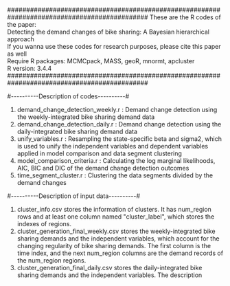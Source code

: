 
#############################################################################################
    These are the R codes of the paper:                                                                                
        Detecting the demand changes of bike sharing: A Bayesian hierarchical approach       
    If you wanna use these codes for research purposes, please cite this paper as well           
    Require R packages: MCMCpack, MASS, geoR, mnormt, apcluster                                   
    R version: 3.4.4                                                                                                              
#############################################################################################

#----------Description of codes----------#
1. demand_change_detection_weekly.r  :  Demand change detection using the weekly-integrated bike sharing demand data
2. demand_change_detection_daily.r  :  Demand change detection using the daily-integrated bike sharing demand data
3. unify_variables.r  :  Resampling the state-specific beta and sigma2, which is used to unify the independent variables and dependent variables applied in model comparison and data segment clustering
4. model_comparison_criteria.r  :  Calculating the log marginal likelihoods, AIC, BIC and DIC of the demand change detection outcomes
5. time_segment_cluster.r  :  Clustering the data segments divided by the demand changes

#----------Description of input data----------#
1. cluster_info.csv stores the information of clusters. It has num_region rows and at least one column named "cluster_label", which stores the indexes of regions.
2. cluster_generation_final_weekly.csv stores the weekly-integrated bike sharing demands and the independent variables, which account for the changing regularity of bike sharing demands. The first column is the time index, and the next num_region columns are the demand records of the num_region regions.
3. cluster_generation_final_daily.csv stores the daily-integrated bike sharing demands and the independent variables. The description
